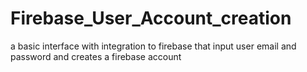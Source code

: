 # Firebase_User_Account_creation
a basic interface with integration to firebase that input user email and password and creates a firebase account
